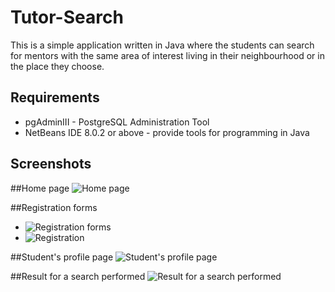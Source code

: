 # Tutor-Search

This is a simple application written in Java where the students can search for mentors with the same area of interest living in their neighbourhood or in the place they choose.

Requirements
--------------

- pgAdminIII - PostgreSQL Administration Tool
- NetBeans IDE 8.0.2 or above - provide tools for programming in Java

Screenshots
-----------
##Home page
![Home page](https://captanu.files.wordpress.com/2015/05/homepage.png)

##Registration forms
- ![Registration forms](https://captanu.files.wordpress.com/2015/05/student_registration.png) 
- ![Registration](https://captanu.files.wordpress.com/2015/05/mentor_registration.png "Registration forms")

##Student's profile page
![Student's profile page](https://captanu.files.wordpress.com/2015/05/student_profile.png "Student's profile page")

##Result for a search performed
![Result for a search performed](https://captanu.files.wordpress.com/2015/05/search_result.png "Result for a search performed")
